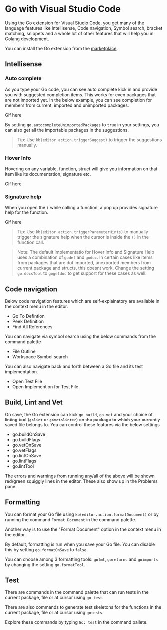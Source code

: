 # Go with Visual Studio Code

Using the Go extension for Visual Studio Code, you get many of the language 
features like Intellisense, Code navigation, Symbol search, bracket matching, 
snippets and a whole lot of other features that will help you in Golang development.

You can install the Go extension from the [marketplace](https://marketplace.visualstudio.com/items?itemName=lukehoban.Go).

## Intellisense

### Auto complete
As you type your Go code, you can see auto complete kick in and provide you with suggested
completion items. This works for even packages that are not imported yet. In the below example,
you can see completion for members from current, imported and unimported packages.

Gif here

By setting `go.autocompleteUnimportedPackages` to `true` in your settings, you can also
get all the importable packages in the suggestions. 

> Tip: Use `kb(editor.action.triggerSuggest)` to trigger the suggestions manually.

### Hover Info
Hovering on any variable, function, struct will give you information on that item like
its documentation, signature etc. 

Gif here

### Signature help
When you open the `(` while calling a function, a pop up provides signature help for the function.

Gif here

>Tip: Use `kb(editor.action.triggerParameterHints)` to manually trigger the signature help when the
cursor is inside the `()` in the function call.

> Note: The default implementatio for Hover Info and Signature Help uses a combination of `godef` and `godoc`.
In certain cases like items from packages that are dot imported, unexported members from current package and structs, this doesnt work. Change the setting `go.docsTool` to `gogetdoc` to get support for these cases as well. 

## Code navigation

Below code navigation features which are self-explainatory are available in the context menu in the editor.

- Go To Defintion
- Peek Definition
- Find All References

You can navigate via symbol search using the below commands from the command palette

- File Outline
- Workspace Symbol search

You can also navigate back and forth between a Go file and its test implementation. 

- Open Test File
- Open Implemention for Test File

## Build, Lint and Vet

On save, the Go extension can kick `go build`, `go vet` and your choice of linting tool (`golint` or `gometalinter`) on the package to which your currently saved file belongs to. You can control these features via the below settings
- go.buildOnSave
- go.buildFlags
- go.vetOnSave
- go.vetFlags
- go.lintOnSave
- go.lintFlags
- go.lintTool

The errors and warnings from running any/all of the above will be shown red/green squiggly lines in the editor. These also show up in the Problems pane.

## Formatting

You can format your Go file using `kb(editor.action.formatDocument)` or by running the command `Format Document` in the command palette. 

Another way is to use the "Format Document" option in the context menu in the editor.

By default, formatting is run when you save your Go file. You can disable this by setting `go.formatOnSave` to `false`.

You can choose among 3 formatting tools: `gofmt`, `goreturns` and `goimports` by changing the setting `go.formatTool`.

## Test

There are commands in the command palette that can run tests in the current package, file or at cursor using `go test`.

There are also commands to generate test skeletons for the functions in the current package, file or at cursor using `gotests`.

Explore these commands by typing `Go: test` in the command pallete. 




